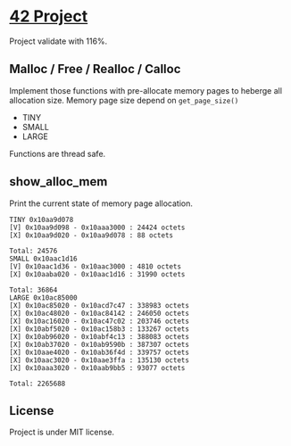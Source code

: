 
# [42 Project](www.42.fr)

Project validate with 116%.

## Malloc / Free / Realloc / Calloc

Implement those functions with pre-allocate memory pages to heberge all allocation size.
Memory page size depend on `get_page_size()`

- TINY
- SMALL
- LARGE

Functions are thread safe.

## show\_alloc\_mem

Print the current state of memory page allocation.

```
TINY 0x10aa9d078
[V] 0x10aa9d098 - 0x10aaa3000 : 24424 octets
[X] 0x10aa9d020 - 0x10aa9d078 : 88 octets

Total: 24576
SMALL 0x10aac1d16
[V] 0x10aac1d36 - 0x10aac3000 : 4810 octets
[X] 0x10aaba020 - 0x10aac1d16 : 31990 octets

Total: 36864
LARGE 0x10ac85000
[X] 0x10ac85020 - 0x10acd7c47 : 338983 octets
[X] 0x10ac48020 - 0x10ac84142 : 246050 octets
[X] 0x10ac16020 - 0x10ac47c02 : 203746 octets
[X] 0x10abf5020 - 0x10ac158b3 : 133267 octets
[X] 0x10ab96020 - 0x10abf4c13 : 388083 octets
[X] 0x10ab37020 - 0x10ab9590b : 387307 octets
[X] 0x10aae4020 - 0x10ab36f4d : 339757 octets
[X] 0x10aac3020 - 0x10aae3ffa : 135130 octets
[X] 0x10aaa3020 - 0x10aab9bb5 : 93077 octets

Total: 2265688
```

## License

Project is under MIT license.
